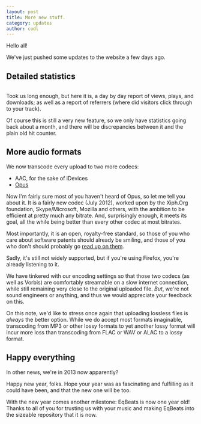 ```yaml
---
layout: post
title: More new stuff.
category: updates
author: codl
---
```


Hello all!

We've just pushed some updates to the website a few days ago.

## Detailed statistics

<img src="http://files.codl.fr/1301/s_1358072909_scr.png.jpeg" title="hope you like gradients cuz we instagram all up in here" alt=""/>

Took us long enough, but here it is, a day by day report of views, plays, and downloads; as well as a report of referrers (where did visitors click through to your track).

Of course this is still a very new feature, so we only have statistics going back about a month, and there will be discrepancies between it and the plain old hit counter.

## More audio formats

We now transcode every upload to two more codecs:

* AAC, for the sake of iDevices
* [Opus][]

Now I'm fairly sure most of you haven't heard of Opus, so let me tell you about it. It is a fairly new codec (July 2012), worked upon by the Xiph.Org foundation, Skype/Microsoft, Mozilla and others, with the ambition to be efficient at pretty much any bitrate. And, surprisingly enough, it meets its goal, all the while being better than every other codec at most bitrates.

Most importantly, it is an open, royalty-free standard, so those of you who care about software patents should already be smiling, and those of you who don't should probably go [read up on them][patents].

Sadly, it's still not widely supported, but if you're using Firefox, you're already listening to it.

[Opus]: http://opus-codec.org/
[patents]: https://en.wikipedia.org/wiki/Software_patent

We have tinkered with our encoding settings so that those two codecs (as well as Vorbis) are comfortably streamable on a slow internet connection, while still remaining very close to the original uploaded file. *But*, we're not sound engineers or anything, and thus we would appreciate your feedback on this.

On this note, we'd like to stress once again that uploading lossless files is *always* the better option.
While we do accept most formats imaginable, transcoding from MP3 or other lossy formats to yet another lossy format will incur more loss than transcoding from FLAC or WAV or ALAC to a lossy format.

## Happy everything

In other news, we're in 2013 now apparently?

Happy new year, folks. Hope your year was as fascinating and fulfilling as it could have been, and that the new one will be too.

With the new year comes another milestone: EqBeats is now one year old! Thanks to all of you for trusting us with your music and making EqBeats into the sizeable repository that it is now.

